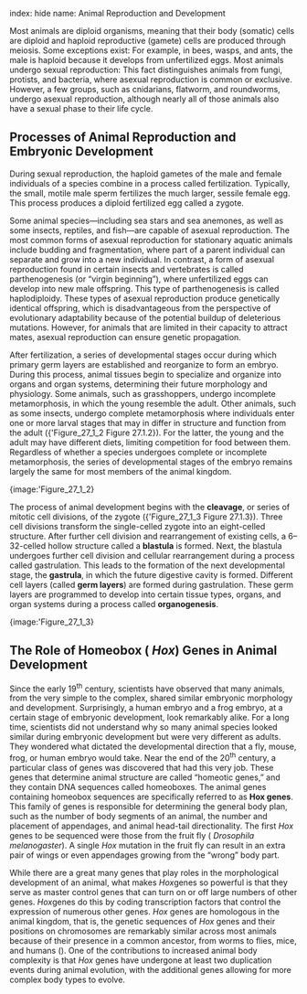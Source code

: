 index: hide
name: Animal Reproduction and Development

Most animals are diploid organisms, meaning that their body (somatic) cells are diploid and haploid reproductive (gamete) cells are produced through meiosis. Some exceptions exist: For example, in bees, wasps, and ants, the male is haploid because it develops from unfertilized eggs. Most animals undergo sexual reproduction: This fact distinguishes animals from fungi, protists, and bacteria, where asexual reproduction is common or exclusive. However, a few groups, such as cnidarians, flatworm, and roundworms, undergo asexual reproduction, although nearly all of those animals also have a sexual phase to their life cycle.

## Processes of Animal Reproduction and Embryonic Development

During sexual reproduction, the haploid gametes of the male and female individuals of a species combine in a process called fertilization. Typically, the small, motile male sperm fertilizes the much larger, sessile female egg. This process produces a diploid fertilized egg called a zygote.

Some animal species—including sea stars and sea anemones, as well as some insects, reptiles, and fish—are capable of asexual reproduction. The most common forms of asexual reproduction for stationary aquatic animals include budding and fragmentation, where part of a parent individual can separate and grow into a new individual. In contrast, a form of asexual reproduction found in certain insects and vertebrates is called parthenogenesis (or “virgin beginning”), where unfertilized eggs can develop into new male offspring. This type of parthenogenesis is called haplodiploidy. These types of asexual reproduction produce genetically identical offspring, which is disadvantageous from the perspective of evolutionary adaptability because of the potential buildup of deleterious mutations. However, for animals that are limited in their capacity to attract mates, asexual reproduction can ensure genetic propagation.

After fertilization, a series of developmental stages occur during which primary germ layers are established and reorganize to form an embryo. During this process, animal tissues begin to specialize and organize into organs and organ systems, determining their future morphology and physiology. Some animals, such as grasshoppers, undergo incomplete metamorphosis, in which the young resemble the adult. Other animals, such as some insects, undergo complete metamorphosis where individuals enter one or more larval stages that may in differ in structure and function from the adult ({'Figure_27_1_2 Figure 27.1.2}). For the latter, the young and the adult may have different diets, limiting competition for food between them. Regardless of whether a species undergoes complete or incomplete metamorphosis, the series of developmental stages of the embryo remains largely the same for most members of the animal kingdom.


{image:'Figure_27_1_2}
        

The process of animal development begins with the  **cleavage**, or series of mitotic cell divisions, of the zygote ({'Figure_27_1_3 Figure 27.1.3}). Three cell divisions transform the single-celled zygote into an eight-celled structure. After further cell division and rearrangement of existing cells, a 6–32-celled hollow structure called a  **blastula** is formed. Next, the blastula undergoes further cell division and cellular rearrangement during a process called gastrulation. This leads to the formation of the next developmental stage, the  **gastrula**, in which the future digestive cavity is formed. Different cell layers (called  **germ layers**) are formed during gastrulation. These germ layers are programmed to develop into certain tissue types, organs, and organ systems during a process called  **organogenesis**.


{image:'Figure_27_1_3}
        

## The Role of Homeobox ( *Hox*) Genes in Animal Development

Since the early 19<sup>th</sup> century, scientists have observed that many animals, from the very simple to the complex, shared similar embryonic morphology and development. Surprisingly, a human embryo and a frog embryo, at a certain stage of embryonic development, look remarkably alike. For a long time, scientists did not understand why so many animal species looked similar during embryonic development but were very different as adults. They wondered what dictated the developmental direction that a fly, mouse, frog, or human embryo would take. Near the end of the 20<sup>th</sup> century, a particular class of genes was discovered that had this very job. These genes that determine animal structure are called “homeotic genes,” and they contain DNA sequences called homeoboxes. The animal genes containing homeobox sequences are specifically referred to as  **Hox genes**. This family of genes is responsible for determining the general body plan, such as the number of body segments of an animal, the number and placement of appendages, and animal head-tail directionality. The first  *Hox* genes to be sequenced were those from the fruit fly ( *Drosophila melanogaster*). A single  *Hox* mutation in the fruit fly can result in an extra pair of wings or even appendages growing from the “wrong” body part.

While there are a great many genes that play roles in the morphological development of an animal, what makes  *Hox*genes so powerful is that they serve as master control genes that can turn on or off large numbers of other genes.  *Hox*genes do this by coding transcription factors that control the expression of numerous other genes.  *Hox* genes are homologous in the animal kingdom, that is, the genetic sequences of  *Hox* genes and their positions on chromosomes are remarkably similar across most animals because of their presence in a common ancestor, from worms to flies, mice, and humans (). One of the contributions to increased animal body complexity is that  *Hox* genes have undergone at least two duplication events during animal evolution, with the additional genes allowing for more complex body types to evolve.
